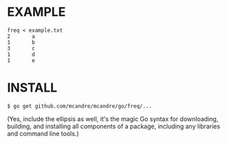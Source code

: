 # EXAMPLE

```
freq < example.txt
2       a
1       b
3       c
1       d
1       e
```

# INSTALL

```
$ go get github.com/mcandre/mcandre/go/freq/...
```

(Yes, include the ellipsis as well, it's the magic Go syntax for downloading, building, and installing all components of a package, including any libraries and command line tools.)
